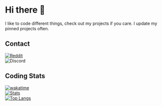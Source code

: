 # Hi there 👋

I like to code different things, check out my projects if you care. I update my pinned projects often.

## Contact
[![Reddit](https://img.shields.io/badge/Debugs__-FF4500?style=for-the-badge&logo=reddit&logoColor=white)](https://www.reddit.com/user/Debugs_)  
![Discord](https://img.shields.io/badge/d5b%20(debug)-%237289DA.svg?style=for-the-badge&logo=discord&logoColor=white)

## Coding Stats
[![wakatime](https://wakatime.com/badge/user/d4fe96ce-ba70-4447-8d08-aa46828e37e1.svg)](https://wakatime.com/@Debuggings)  
[![Stats](https://github-readme-stats.vercel.app/api/?username=Debuggingss&theme=dark)](https://github.com/anuraghazra/github-readme-stats)  
[![Top Langs](https://github-readme-stats.vercel.app/api/top-langs/?username=Debuggingss&theme=dark)](https://github.com/anuraghazra/github-readme-stats)
